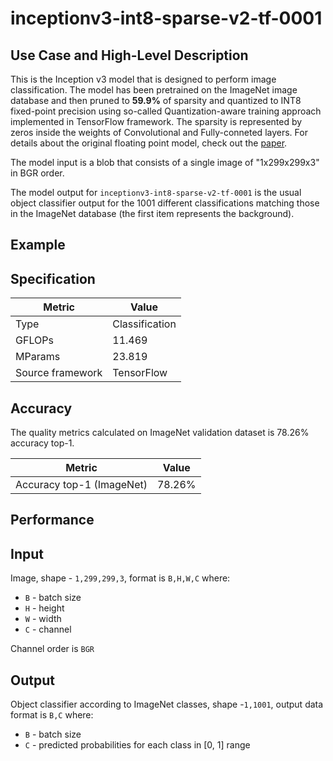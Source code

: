 # inceptionv3-int8-sparse-v2-tf-0001

## Use Case and High-Level Description

This is the Inception v3 model that is designed to perform image classification. The model has been pretrained on the ImageNet image database and then pruned to **59.9%** of sparsity and quantized to INT8 fixed-point precision using so-called Quantization-aware training approach implemented in TensorFlow framework. The sparsity is represented by zeros inside the weights of Convolutional and Fully-conneted layers. For details about the original floating point model, check out the [paper](https://arxiv.org/pdf/1512.03385.pdf).

The model input is a blob that consists of a single image of "1x299x299x3" in BGR order.

The model output for `inceptionv3-int8-sparse-v2-tf-0001` is the usual object classifier output for the 1001 different classifications matching those in the ImageNet database (the first item represents the background).

## Example

## Specification

| Metric            | Value         |
|-------------------|---------------|
| Type              | Classification|
| GFLOPs            | 11.469        |
| MParams           | 23.819        |
| Source framework  | TensorFlow    |

## Accuracy

The quality metrics calculated on ImageNet validation dataset is 78.26% accuracy top-1.

| Metric                    | Value         |
|---------------------------|---------------|
| Accuracy top-1 (ImageNet) |        78.26% |

## Performance

## Input

Image, shape - `1,299,299,3`, format is `B,H,W,C` where:

- `B` - batch size
- `H` - height
- `W` - width
- `C` - channel

Channel order is `BGR`

## Output

Object classifier according to ImageNet classes, shape -`1,1001`, output data format is `B,C` where:

- `B` - batch size
- `C` - predicted probabilities for each class in  [0, 1] range

